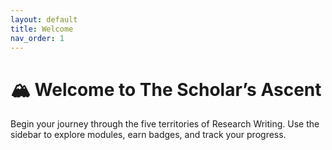 ```yaml
---
layout: default
title: Welcome
nav_order: 1
---
```


# 🏔️ Welcome to The Scholar’s Ascent

Begin your journey through the five territories of Research Writing. Use the sidebar to explore modules, earn badges, and track your progress.